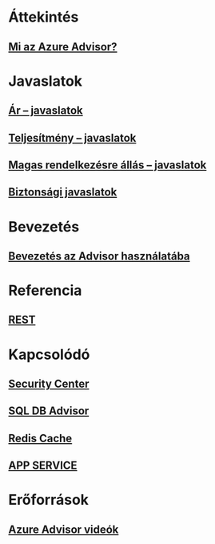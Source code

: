 # Áttekintés
## [Mi az Azure Advisor?](advisor-overview.md)

# Javaslatok
## [Ár – javaslatok](advisor-cost-recommendations.md)
## [Teljesítmény – javaslatok](advisor-performance-recommendations.md)
## [Magas rendelkezésre állás – javaslatok](advisor-high-availability-recommendations.md)
## [Biztonsági javaslatok](advisor-security-recommendations.md)

# Bevezetés
## [Bevezetés az Advisor használatába](advisor-get-started.md)

# Referencia
## [REST](https://docs.microsoft.com/rest/api/advisor)

# Kapcsolódó
## [Security Center](https://azure.microsoft.com/services/security-center/)
## [SQL DB Advisor](https://azure.microsoft.com/documentation/articles/sql-database-advisor/)
## [Redis Cache](https://azure.microsoft.com/documentation/articles/cache-configure/#redis-cache-advisor)
## [APP SERVICE](https://azure.microsoft.com/documentation/articles/app-service-best-practices/)

# Erőforrások
## [Azure Advisor videók](https://azure.microsoft.com/en-us/resources/videos/index/?services=advisor)
